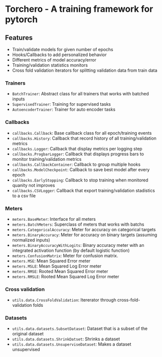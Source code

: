 # Torchero - A training framework for pytorch #

## Features ##

* Train/validate models for given number of epochs
* Hooks/Callbacks to add personalized behavior
* Different metrics of model accuracy/error
* Training/validation statistics monitors
* Cross fold validation iterators for splitting validation data from train data

### Trainers ###

* `BatchTrainer`: Abstract class for all trainers that works with batched inputs
* `SupervisedTrainer`: Training for supervised tasks
* `AutoencoderTrainer`: Trainer for auto encoder tasks

### Callbacks ###

* `callbacks.Callback`: Base callback class for all epoch/training events
* `callbacks.History`: Callback that record history of all training/validation metrics
* `callbacks.Logger`: Callback that display metrics per logging step
* `callbacks.ProgbarLogger`: Callback that displays progress bars to monitor training/validation metrics
* `callbacks.CallbackContainer`: Callback to group multiple hooks
* `callbacks.ModelCheckpoint`: Callback to save best model after every epoch
* `callbacks.EarlyStopping`: Callback to stop training when monitored quanity not improves
* `callbacks.CSVLogger`: Callback that export training/validation stadistics to a csv file

### Meters ###

* `meters.BaseMeter`: Interface for all meters
* `meters.BatchMeters`: Superclass of meters that works with batchs
* `meters.CategoricalAccuracy`: Meter for accuracy on categorical targets
* `meters.BinaryAccuracy`: Meter for accuracy on binary targets (assuming normalized inputs)
* `meters.BinaryAccuracyWithLogits`: Binary accuracy meter with an integrated activation function (by default logistic function)
* `meters.ConfusionMatrix`: Meter for confusion matrix.
* `meters.MSE`: Mean Squared Error meter
* `meters.MSLE`: Mean Squared Log Error meter
* `meters.RMSE`: Rooted Mean Squared Error meter
* `meters.RMSLE`: Rooted Mean Squared Log Error meter

### Cross validation ###

* `utils.data.CrossFoldValidation`: Itererator through cross-fold-validation folds

### Datasets ###

* `utils.data.datasets.SubsetDataset`: Dataset that is a subset of the original dataset
* `utils.data.datasets.ShrinkDatset`: Shrinks a dataset
* `utils.data.datasets.UnsuperviseDataset`: Makes a dataset unsupervised
